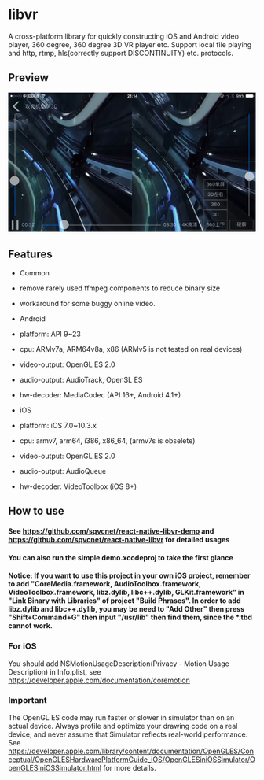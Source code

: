 # libvr
A cross-platform library for quickly constructing iOS and Android video player, 360 degree, 360 degree 3D VR player etc. 
Support local file playing and http, rtmp, hls(correctly support DISCONTINUITY) etc. protocols.

## Preview
![ScreenShot](https://github.com/sqvcnet/react-native-libvr-demo/raw/master/screenshots/screenshots.png)

## Features
- Common
- remove rarely used ffmpeg components to reduce binary size
- workaround for some buggy online video.


- Android
- platform: API 9~23
- cpu: ARMv7a, ARM64v8a, x86 (ARMv5 is not tested on real devices)
- video-output: OpenGL ES 2.0
- audio-output: AudioTrack, OpenSL ES
- hw-decoder: MediaCodec (API 16+, Android 4.1+)


- iOS
- platform: iOS 7.0~10.3.x
- cpu: armv7, arm64, i386, x86_64, (armv7s is obselete)
- video-output: OpenGL ES 2.0
- audio-output: AudioQueue
- hw-decoder: VideoToolbox (iOS 8+)

## How to use
#### See https://github.com/sqvcnet/react-native-libvr-demo and https://github.com/sqvcnet/react-native-libvr for detailed usages
#### You can also run the simple demo.xcodeproj to take the first glance
#### Notice: If you want to use this project in your own iOS project, remember to add "CoreMedia.framework, AudioToolbox.framework, VideoToolbox.framework, libz.dylib, libc++.dylib, GLKit.framework" in "Link Binary with Libraries" of project "Build Phrases". In order to add libz.dylib and libc++.dylib, you may be need to "Add Other" then press "Shift+Command+G" then input "/usr/lib" then find them, since the *.tbd cannot work.

### For iOS
You should add NSMotionUsageDescription(Privacy - Motion Usage Description) in Info.plist, see https://developer.apple.com/documentation/coremotion

### Important
The OpenGL ES code may run faster or slower in simulator than on an actual device. Always profile and optimize your drawing code on a real device, and never assume that Simulator reflects real-world performance.
See https://developer.apple.com/library/content/documentation/OpenGLES/Conceptual/OpenGLESHardwarePlatformGuide_iOS/OpenGLESiniOSSimulator/OpenGLESiniOSSimulator.html for more details.

